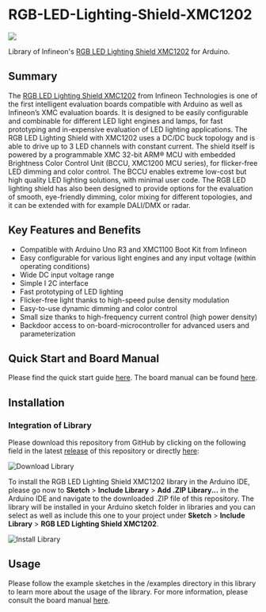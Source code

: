 # RGB-LED-Lighting-Shield-XMC1202
<img src="https://www.infineon.com/export/sites/default/media/products/Microcontrollers/RGB_LED_Shield_with_XMC1202_plain.jpg_1716340521.jpg">

Library of Infineon's [RGB LED Lighting Shield XMC1202](https://www.infineon.com/cms/de/product/evaluation-boards/kit_led_xmc1202_as_01/) for Arduino.

## Summary
The [RGB LED Lighting Shield XMC1202](https://www.infineon.com/cms/de/product/evaluation-boards/kit_led_xmc1202_as_01/) from Infineon Technologies is one of the first intelligent evaluation boards compatible with Arduino as well as Infineon’s XMC evaluation boards. It is designed to be easily configurable and combinable for different LED light engines and lamps, for fast prototyping and in-expensive evaluation of LED lighting applications. 
The RGB LED Lighting Shield with XMC1202 uses a DC/DC buck topology and is able to drive up to 3 LED channels with constant current. The shield itself is powered by a programmable XMC 32-bit ARM® MCU with embedded Brightness Color Control Unit (BCCU, XMC1200 MCU series), for flicker-free LED dimming and color control. 
The BCCU enables extreme low-cost but high quality LED lighting solutions, with minimal user code. The RGB LED lighting shield has also been designed to provide options for the evaluation of smooth, eye-friendly dimming, color mixing for different topologies, and it can be extended with for example DALI/DMX or radar.

## Key Features and Benefits
* Compatible with Arduino Uno R3 and XMC1100 Boot Kit from Infineon
* Easy configurable for various light engines and any input voltage (within operating conditions)
* Wide DC input voltage range
* Simple I 2C interface
* Fast prototyping of LED lighting
* Flicker-free light thanks to high-speed pulse density modulation
* Easy-to-use dynamic dimming and color control
* Small size thanks to high-frequency current control (high power density)
* Backdoor access to on-board-microcontroller for advanced users and parameterization

## Quick Start and Board Manual
Please find the quick start guide [here](https://www.infineon.com/dgdl/Infineon-Quick_Start_Guide_RGB_LED_Lighting_Shield_with_XMC1202_for_Arduino.pdf-GS-v01_00-EN.pdf?fileId=5546d46249be182c0149cceef31d7373). The board manual can be found [here](https://www.infineon.com/dgdl/Infineon-Board_Manual_-_XMC1202_-_RGB_LED_Lighting_Shield_with_XMC1202_for_Arduino_-_v1_0-UM-v01_00-EN.pdf?fileId=5546d46249be182c0149ccca3860734d).

## Installation

### Integration of Library
Please download this repository from GitHub by clicking on the following field in the latest [release](https://github.com/Infineon/RGB-LED-Lighting-Shield-XMC1202/releases) of this repository or directly [here](https://github.com/Infineon/RGB-LED-Lighting-Shield-XMC1202/releases/download/V1.0.0/RGB-LED-Lighting-Shield-XMC1202.zip):

![Download Library](https://raw.githubusercontent.com/infineon/assets/master/Pictures/Releases_Generic.jpg)

To install the RGB LED Lighting Shield XMC1202 library in the Arduino IDE, please go now to **Sketch** > **Include Library** > **Add .ZIP Library...** in the Arduino IDE and navigate to the downloaded .ZIP file of this repository. The library will be installed in your Arduino sketch folder in libraries and you can select as well as include this one to your project under **Sketch** > **Include Library** > **RGB LED Lighting Shield XMC1202**.

![Install Library](https://raw.githubusercontent.com/infineon/assets/master/Pictures/Library_Install_ZIP.png)

## Usage
Please follow the example sketches in the /examples directory in this library to learn more about the usage of the library. For more information, please consult the board manual [here](https://www.infineon.com/dgdl/Infineon-Board_Manual_-_XMC1202_-_RGB_LED_Lighting_Shield_with_XMC1202_for_Arduino_-_v1_0-UM-v01_00-EN.pdf?fileId=5546d46249be182c0149ccca3860734d).